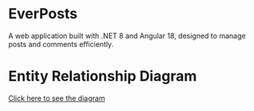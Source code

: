 # EverPosts
A web application built with .NET 8 and Angular 18, designed to manage posts and comments efficiently.

# Entity Relationship Diagram
[Click here to see the diagram](https://lucid.app/lucidchart/b6033987-8bc6-4583-bc10-0fd67a361347/edit?viewport_loc=343%2C-40%2C2217%2C1087%2C0_0&)
